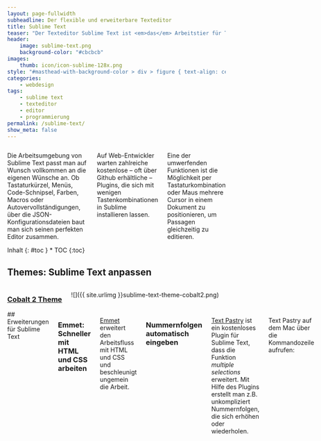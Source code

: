 ```yaml
---
layout: page-fullwidth
subheadline: Der flexible und erweiterbare Texteditor
title: Sublime Text
teaser: "Der Texteditor Sublime Text ist <em>das</em> Arbeitstier für Texte und Programmierung. Sublime Text sticht die Konkurrenz durch seine Flexibilität und Erweiterbarkeit aus. Ein weiteres dickes Plus des Editors ist die wunderbar reduzierte Arbeitsoberfläche. Mit Hilfe der integrierten Plugin-API erweitern Sie die ohnehin schon außergewöhnlichen Editierfähigkeiten von Sublime Text ein weiteres Mal."
header:
    image: sublime-text.png
    background-color: "#cbcbcb"
images:
    thumb: icon/icon-sublime-128x.png
style: "#masthead-with-background-color > div > figure { text-align: center };"
categories:
    - webdesign
tags:
    - sublime text
    - texteditor
    - editor
    - programmierung
permalink: /sublime-text/
show_meta: false
---
```

<div class="row">
<div class="medium-6 columns" markdown="1">

Die Arbeitsumgebung von Sublime Text passt man auf Wunsch vollkommen an die eigenen Wünsche an. Ob Tastaturkürzel, Menüs, Code-Schnipsel, Farben, Macros oder Autovervollständigungen, über die JSON-Konfigurationsdateien baut man sich seinen perfekten Editor zusammen.

Auf Web-Entwickler warten zahlreiche kostenlose – oft über Github erhältliche – Plugins, die sich mit wenigen Tastenkombinationen in Sublime installieren lassen.

Eine der umwerfenden Funktionen ist die Möglichkeit per Tastaturkombination oder Maus mehrere Cursor in einem Dokument zu positionieren, um Passagen gleichzeitig zu editieren. 

</div><!-- /.medium-6.columns -->
<div class="medium-6 columns" markdown="1">

<div class="panel radius" markdown="1">
Inhalt
{: #toc }
*  TOC
{:toc}
</div>

</div><!-- /.medium-6.columns -->
</div><!-- /.row -->








<div class="row">
<div class="small-12 columns" markdown="1">

## Themes: Sublime Text anpassen

</div><!-- /.small-12.columns -->
</div><!-- /.row -->



<div class="row">
<div class="medium-6 columns" markdown="1">

### [Cobalt 2 Theme](https://github.com/wesbos/cobalt2)

![]({{ site.urlimg }}sublime-text-theme-cobalt2.png)


</div><!-- /.medium-6.columns -->
<div class="medium-6 columns" markdown="1">



</div><!-- /.medium-6.columns -->
</div><!-- /.row -->





<div class="row">
<div class="medium-10 medium-offset-1 large-8 large-offset-2 columns end" markdown="1">
## Erweiterungen für Sublime Text

### Emmet: Schneller mit HTML und CSS arbeiten

[Emmet][2] erweitert den Arbeitsfluss mit HTML und CSS und beschleunigt ungemein die Arbeit.


### Nummernfolgen automatisch eingeben

[Text Pastry][1] ist ein kostenloses Plugin für Sublime Text, dass die Funktion *multiple selections* erweitert. Mit Hilfe des Plugins erstellt man z.B. unkompliziert Nummernfolgen, die sich erhöhen oder wiederholen.

Text Pastry auf dem Mac über die Kommandozeile aufrufen:

1. Multiple Cursor platzieren
2. Tastenkombination <kbd>CMD + Umschalt + p</kbd>
3. *text-pastry* eingeben
4. über Cursortasten Funktion auswählen
5. Eingabetaste drücken.

<div class="alert-box info radius">Mit dem Kurzbefehl <kbd>CMD + Alt + n</kbd> öffnen Sie direkt die Text Pastry-Befehlszeile und können direkt Variablen eingeben.</div>


### Markdown Editing

[Markdown Editing][4] erweitert Sublime Text um hilfreiche Funktionen, wenn man Texte mit Markdown schreibt. Neben Syntax-Highlighting, eigenen Einstellungen für Markdown-Dokumente erleichtert Markdown Editing die Arbeit auch mit Tastaturkürzeln. Hier meine Lieblingstastaturkürzel:

- <kbd>⌘ ⌥ V</kbd> will paste the contents of the clipboard as an inline link on selected text
- <kbd>⌘ ⌥ R</kbd> will paste the contents of the clipboard as a reference link
- <kbd>⌘ ⌥ K</kbd> inserts a standard inline link, ⌘ ⇧ K inserts an inline image
- <kbd>⌘ ^ 1</kbd> through <kbd>⌘ ^ 6</kbd> will add the corresponding number of hashmarks for headlines. Works on blank lines and selected text in tandem with the above headline tools. If you select an entire existing headline, the current hashmarks will be removed and replaced with the header level you requested. This command now respects the match_header_hashes preference setting.



### Seitenleiste erweitern: Dateien bewegen, umbennen, kopieren

Mit [SideBarEnhancements][5] erweitern Sie Sublime Text um wichtige Funktionen, wie z.B. das Verschieben von Dateien über die Seitenleiste oder das Kopieren eines Pfades einer Datei.

<div class="radius border-dotted text-center"><img src="{{ site.urlimg }}sublime_text_sidebarenhancements.png" alt=""></div>


### Sublimerge: Code vergleichen

Mit [Sublimerge][6] vergleichen Sie Code und fügen ihn zusammen. Dazu nutzt Sublimerge eine geteilte Ansicht mit zwei Fenstern, über die man den Code vergleichen kann. Starten Sie Sublimerge so markiert die Erweiterungen Änderungen bzw. Unterschiede der zwei Dokumente.







</div><!-- /.medium-8.columns -->
</div><!-- /.row -->



 [1]: https://github.com/duydao/Text-Pastry
 [2]: http://emmet.io/
 [3]: https://github.com/sergeche/emmet-sublime#readme
 [4]: http://sublimetext-markdown.github.io/MarkdownEditing/
 [5]: https://github.com/titoBouzout/SideBarEnhancements/tree/st3
 [6]: http://www.sublimerge.com/
 [7]: #
 [8]: #
 [9]: #
 [10]: #